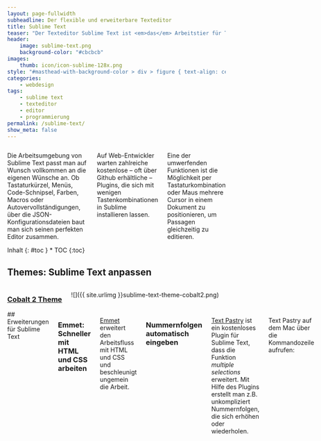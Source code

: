 ```yaml
---
layout: page-fullwidth
subheadline: Der flexible und erweiterbare Texteditor
title: Sublime Text
teaser: "Der Texteditor Sublime Text ist <em>das</em> Arbeitstier für Texte und Programmierung. Sublime Text sticht die Konkurrenz durch seine Flexibilität und Erweiterbarkeit aus. Ein weiteres dickes Plus des Editors ist die wunderbar reduzierte Arbeitsoberfläche. Mit Hilfe der integrierten Plugin-API erweitern Sie die ohnehin schon außergewöhnlichen Editierfähigkeiten von Sublime Text ein weiteres Mal."
header:
    image: sublime-text.png
    background-color: "#cbcbcb"
images:
    thumb: icon/icon-sublime-128x.png
style: "#masthead-with-background-color > div > figure { text-align: center };"
categories:
    - webdesign
tags:
    - sublime text
    - texteditor
    - editor
    - programmierung
permalink: /sublime-text/
show_meta: false
---
```

<div class="row">
<div class="medium-6 columns" markdown="1">

Die Arbeitsumgebung von Sublime Text passt man auf Wunsch vollkommen an die eigenen Wünsche an. Ob Tastaturkürzel, Menüs, Code-Schnipsel, Farben, Macros oder Autovervollständigungen, über die JSON-Konfigurationsdateien baut man sich seinen perfekten Editor zusammen.

Auf Web-Entwickler warten zahlreiche kostenlose – oft über Github erhältliche – Plugins, die sich mit wenigen Tastenkombinationen in Sublime installieren lassen.

Eine der umwerfenden Funktionen ist die Möglichkeit per Tastaturkombination oder Maus mehrere Cursor in einem Dokument zu positionieren, um Passagen gleichzeitig zu editieren. 

</div><!-- /.medium-6.columns -->
<div class="medium-6 columns" markdown="1">

<div class="panel radius" markdown="1">
Inhalt
{: #toc }
*  TOC
{:toc}
</div>

</div><!-- /.medium-6.columns -->
</div><!-- /.row -->








<div class="row">
<div class="small-12 columns" markdown="1">

## Themes: Sublime Text anpassen

</div><!-- /.small-12.columns -->
</div><!-- /.row -->



<div class="row">
<div class="medium-6 columns" markdown="1">

### [Cobalt 2 Theme](https://github.com/wesbos/cobalt2)

![]({{ site.urlimg }}sublime-text-theme-cobalt2.png)


</div><!-- /.medium-6.columns -->
<div class="medium-6 columns" markdown="1">



</div><!-- /.medium-6.columns -->
</div><!-- /.row -->





<div class="row">
<div class="medium-10 medium-offset-1 large-8 large-offset-2 columns end" markdown="1">
## Erweiterungen für Sublime Text

### Emmet: Schneller mit HTML und CSS arbeiten

[Emmet][2] erweitert den Arbeitsfluss mit HTML und CSS und beschleunigt ungemein die Arbeit.


### Nummernfolgen automatisch eingeben

[Text Pastry][1] ist ein kostenloses Plugin für Sublime Text, dass die Funktion *multiple selections* erweitert. Mit Hilfe des Plugins erstellt man z.B. unkompliziert Nummernfolgen, die sich erhöhen oder wiederholen.

Text Pastry auf dem Mac über die Kommandozeile aufrufen:

1. Multiple Cursor platzieren
2. Tastenkombination <kbd>CMD + Umschalt + p</kbd>
3. *text-pastry* eingeben
4. über Cursortasten Funktion auswählen
5. Eingabetaste drücken.

<div class="alert-box info radius">Mit dem Kurzbefehl <kbd>CMD + Alt + n</kbd> öffnen Sie direkt die Text Pastry-Befehlszeile und können direkt Variablen eingeben.</div>


### Markdown Editing

[Markdown Editing][4] erweitert Sublime Text um hilfreiche Funktionen, wenn man Texte mit Markdown schreibt. Neben Syntax-Highlighting, eigenen Einstellungen für Markdown-Dokumente erleichtert Markdown Editing die Arbeit auch mit Tastaturkürzeln. Hier meine Lieblingstastaturkürzel:

- <kbd>⌘ ⌥ V</kbd> will paste the contents of the clipboard as an inline link on selected text
- <kbd>⌘ ⌥ R</kbd> will paste the contents of the clipboard as a reference link
- <kbd>⌘ ⌥ K</kbd> inserts a standard inline link, ⌘ ⇧ K inserts an inline image
- <kbd>⌘ ^ 1</kbd> through <kbd>⌘ ^ 6</kbd> will add the corresponding number of hashmarks for headlines. Works on blank lines and selected text in tandem with the above headline tools. If you select an entire existing headline, the current hashmarks will be removed and replaced with the header level you requested. This command now respects the match_header_hashes preference setting.



### Seitenleiste erweitern: Dateien bewegen, umbennen, kopieren

Mit [SideBarEnhancements][5] erweitern Sie Sublime Text um wichtige Funktionen, wie z.B. das Verschieben von Dateien über die Seitenleiste oder das Kopieren eines Pfades einer Datei.

<div class="radius border-dotted text-center"><img src="{{ site.urlimg }}sublime_text_sidebarenhancements.png" alt=""></div>


### Sublimerge: Code vergleichen

Mit [Sublimerge][6] vergleichen Sie Code und fügen ihn zusammen. Dazu nutzt Sublimerge eine geteilte Ansicht mit zwei Fenstern, über die man den Code vergleichen kann. Starten Sie Sublimerge so markiert die Erweiterungen Änderungen bzw. Unterschiede der zwei Dokumente.







</div><!-- /.medium-8.columns -->
</div><!-- /.row -->



 [1]: https://github.com/duydao/Text-Pastry
 [2]: http://emmet.io/
 [3]: https://github.com/sergeche/emmet-sublime#readme
 [4]: http://sublimetext-markdown.github.io/MarkdownEditing/
 [5]: https://github.com/titoBouzout/SideBarEnhancements/tree/st3
 [6]: http://www.sublimerge.com/
 [7]: #
 [8]: #
 [9]: #
 [10]: #